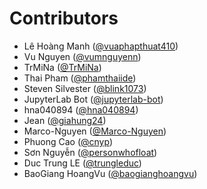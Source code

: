 # Contributors

* Lê Hoàng Manh ([@vuaphapthuat410](https://crowdin.com/profile/vuaphapthuat410))
* Vu Nguyen ([@vumnguyenn](https://crowdin.com/profile/vumnguyenn))
* TrMiNa ([@TrMiNa](https://crowdin.com/profile/TrMiNa))
* Thai Pham ([@phamthaiide](https://crowdin.com/profile/phamthaiide))
* Steven Silvester ([@blink1073](https://crowdin.com/profile/blink1073))
* JupyterLab Bot ([@jupyterlab-bot](https://crowdin.com/profile/jupyterlab-bot))
* hna040894 ([@hna040894](https://crowdin.com/profile/hna040894))
* Jean ([@giahung24](https://crowdin.com/profile/giahung24))
* Marco-Nguyen ([@Marco-Nguyen](https://crowdin.com/profile/Marco-Nguyen))
* Phuong Cao ([@cnyp](https://crowdin.com/profile/cnyp))
* Sơn Nguyễn ([@personwhofloat](https://crowdin.com/profile/personwhofloat))
* Duc Trung LE ([@trungleduc](https://crowdin.com/profile/trungleduc))
* BaoGiang HoangVu ([@baogianghoangvu](https://crowdin.com/profile/baogianghoangvu))
